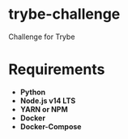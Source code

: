 # trybe-challenge

Challenge for Trybe

# Requirements

- **Python**
- **Node.js v14 LTS**
- **YARN or NPM**
- **Docker**
- **Docker-Compose**
